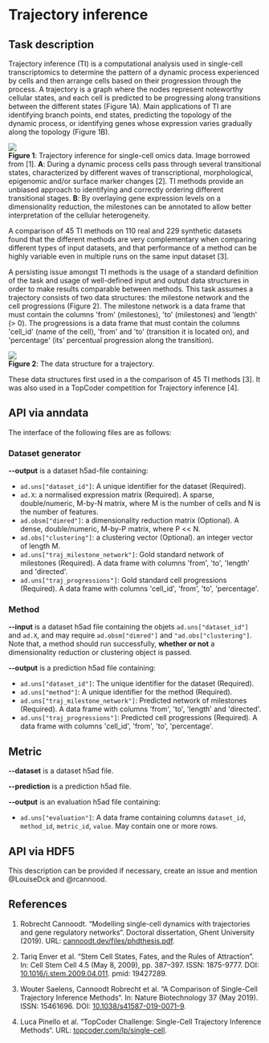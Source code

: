 # Trajectory inference

## Task description
Trajectory inference (TI) is a computational analysis used in single-cell transcriptomics to determine the pattern of a dynamic process experienced by cells and then arrange cells based on their progression through the process. 
A trajectory is a graph where the nodes represent noteworthy cellular states, and each cell is predicted to be progressing along transitions between the different states (Figure 1A).
Main applications of TI are identifying branch points, end states, predicting the topology of the dynamic process, or identifying genes whose expression varies gradually along the topology (Figure 1B).

![](resources/images/trajectory_inference.png)  
**Figure 1**: Trajectory inference for single-cell omics data. Image borrowed from [1]. **A**: During a dynamic process cells pass through several transitional states, characterized by different waves of transcriptional, morphological, epigenomic and/or surface marker changes [2]. TI methods provide an unbiased approach to identifying and correctly ordering different transitional stages. **B**: By overlaying gene expression levels on a dimensionality reduction, the milestones can be annotated to allow better interpretation of the cellular heterogeneity.

A comparison of 45 TI methods on 110 real and 229 synthetic datasets found that the different methods are very complementary when comparing different types of input datasets, and that performance of a method can be highly variable even in multiple runs on the same input dataset [3]. 

A persisting issue amongst TI methods is the usage of a standard definition of the task and usage of well-defined input and output data structures in order to make results comparable between methods. 
This task assumes a trajectory consists of two data structures: the milestone network and the cell progressions (Figure 2). The milestone network is a data frame that must contain the columns 'from' (milestones), 'to' (milestones) and 'length' (> 0). The progressions is a data frame that must contain the columns 'cell_id' (name of the cell), 'from' and 'to' (transition it is located on), and 'percentage' (its' percentual progression along the transition).

![](resources/images/format.svg)  
**Figure 2**: The data structure for a trajectory.


These data structures first used in a the comparison of 45 TI methods [3]. It was also used in a TopCoder competition for Trajectory inference [4]. 

## API via anndata
The interface of the following files are as follows:

### Dataset generator

**--output** is a dataset h5ad-file containing:

* `ad.uns["dataset_id"]`: A unique identifier for the dataset (Required).
* `ad.X`: a normalised expression matrix (Required). A sparse, double/numeric, M-by-N matrix, where M is the number of cells and N is the number of features.
* `ad.obsm["dimred"]`: a dimensionality reduction matrix (Optional). A dense, double/numeric, M-by-P matrix, where P << N. 
* `ad.obs["clustering"]`: a clustering vector (Optional). an integer vector of length M.
* `ad.uns["traj_milestone_network"]`: Gold standard network of milestones (Required). A data frame with columns 'from', 'to', 'length' and 'directed'.
* `ad.uns["traj_progressions"]`: Gold standard cell progressions (Required). A data frame with columns 'cell_id', 'from', 'to', 'percentage'.

### Method

**--input** is a dataset h5ad file containing the objets `ad.uns["dataset_id"]` and `ad.X`, and may require `ad.obsm["dimred"]` and `"ad.obs["clustering"]`. Note that, a method should run successfully, **whether or not** a dimensionality reduction or clustering object is passed.

**--output** is a prediction h5ad file containing:

* `ad.uns["dataset_id"]`: The unique identifier for the dataset (Required).
* `ad.uns["method"]`: A unique identifier for the method (Required).
* `ad.uns["traj_milestone_network"]`: Predicted network of milestones (Required). A data frame with columns 'from', 'to', 'length' and 'directed'.
* `ad.uns["traj_progressions"]`: Predicted cell progressions (Required). A data frame with columns 'cell_id', 'from', 'to', 'percentage'.
 

## Metric

**--dataset** is a dataset h5ad file.

**--prediction** is a prediction h5ad file.

**--output** is an evaluation h5ad file containing:

* `ad.uns["evaluation"]`: A data frame containing columns `dataset_id`, `method_id`, `metric_id`, `value`. May contain one or more rows.

## API via HDF5

This description can be provided if necessary, create an issue and mention @LouiseDck and @rcannood.

## References
1. Robrecht Cannoodt. “Modelling single-cell dynamics with trajectories and gene regulatory networks“. Doctoral dissertation, Ghent University (2019). URL: [cannoodt.dev/files/phdthesis.pdf](https://cannoodt.dev/files/phdthesis.pdf).

2. Tariq Enver et al. “Stem Cell States, Fates, and the Rules of Attraction”. In: Cell Stem Cell 4.5 (May 8, 2009), pp. 387–397. ISSN: 1875-9777. DOI: [10.1016/j.stem.2009.04.011](https://doi.org/10.1016/j.stem.2009.04.011). pmid: 19427289.

3. Wouter Saelens, Cannoodt Robrecht et al. “A Comparison of Single-Cell Trajectory Inference Methods“. In: Nature Biotechnology 37 (May 2019). ISSN: 15461696. DOI: [10.1038/s41587-019-0071-9](https://doi.org/10.1038/s41587-019-0071-9).

4. Luca Pinello et al. “TopCoder Challenge: Single-Cell Trajectory Inference Methods“. URL: [topcoder.com/lp/single-cell](https://www.topcoder.com/lp/single-cell).
